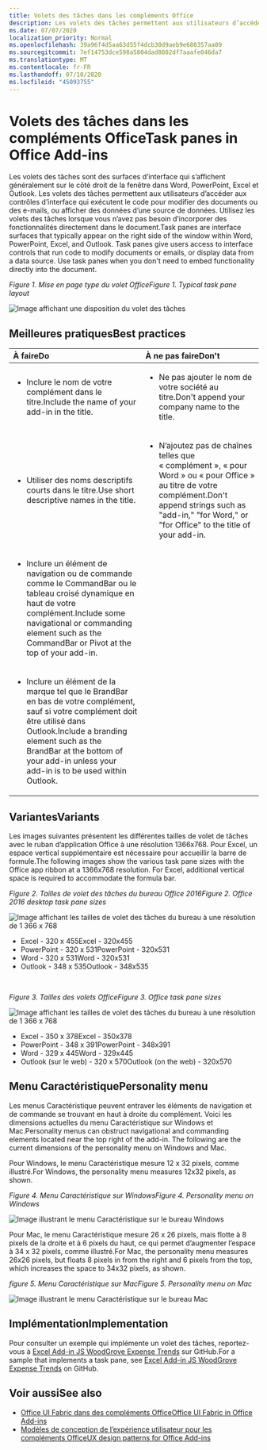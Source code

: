 ```yaml
---
title: Volets des tâches dans les compléments Office
description: Les volets des tâches permettent aux utilisateurs d’accéder aux contrôles d’interface qui exécutent le code pour modifier des documents ou des e-mails, ou afficher des données d’une source de données.
ms.date: 07/07/2020
localization_priority: Normal
ms.openlocfilehash: 39a96f4d5aa63d55f4dcb30d9aeb9e680357aa09
ms.sourcegitcommit: 7ef14753dce598a5804dad8802df7aaafe046da7
ms.translationtype: MT
ms.contentlocale: fr-FR
ms.lasthandoff: 07/10/2020
ms.locfileid: "45093755"
---
```

# <a name="task-panes-in-office-add-ins"></a><span data-ttu-id="5a6d2-103">Volets des tâches dans les compléments Office</span><span class="sxs-lookup"><span data-stu-id="5a6d2-103">Task panes in Office Add-ins</span></span>
 
<span data-ttu-id="5a6d2-p101">Les volets des tâches sont des surfaces d’interface qui s’affichent généralement sur le côté droit de la fenêtre dans Word, PowerPoint, Excel et Outlook. Les volets des tâches permettent aux utilisateurs d’accéder aux contrôles d’interface qui exécutent le code pour modifier des documents ou des e-mails, ou afficher des données d’une source de données. Utilisez les volets des tâches lorsque vous n’avez pas besoin d’incorporer des fonctionnalités directement dans le document.</span><span class="sxs-lookup"><span data-stu-id="5a6d2-p101">Task panes are interface surfaces that typically appear on the right side of the window within Word, PowerPoint, Excel, and Outlook. Task panes give users access to interface controls that run code to modify documents or emails, or display data from a data source. Use task panes when you don't need to embed functionality directly into the document.</span></span>

<span data-ttu-id="5a6d2-107">*Figure 1. Mise en page type du volet Office*</span><span class="sxs-lookup"><span data-stu-id="5a6d2-107">*Figure 1. Typical task pane layout*</span></span>

![Image affichant une disposition du volet des tâches](../images/overview-with-app-task-pane.png)

## <a name="best-practices"></a><span data-ttu-id="5a6d2-109">Meilleures pratiques</span><span class="sxs-lookup"><span data-stu-id="5a6d2-109">Best practices</span></span>

|<span data-ttu-id="5a6d2-110">**À faire**</span><span class="sxs-lookup"><span data-stu-id="5a6d2-110">**Do**</span></span>|<span data-ttu-id="5a6d2-111">**À ne pas faire**</span><span class="sxs-lookup"><span data-stu-id="5a6d2-111">**Don't**</span></span>|
|:-----|:--------|
|<ul><li><span data-ttu-id="5a6d2-112">Inclure le nom de votre complément dans le titre.</span><span class="sxs-lookup"><span data-stu-id="5a6d2-112">Include the name of your add-in in the title.</span></span></li></ul>|<ul><li><span data-ttu-id="5a6d2-113">Ne pas ajouter le nom de votre société au titre.</span><span class="sxs-lookup"><span data-stu-id="5a6d2-113">Don't append your company name to the title.</span></span></li></ul>|
|<ul><li><span data-ttu-id="5a6d2-114">Utiliser des noms descriptifs courts dans le titre.</span><span class="sxs-lookup"><span data-stu-id="5a6d2-114">Use short descriptive names in the title.</span></span></li></ul>|<ul><li><span data-ttu-id="5a6d2-115">N’ajoutez pas de chaînes telles que « complément », « pour Word » ou « pour Office » au titre de votre complément.</span><span class="sxs-lookup"><span data-stu-id="5a6d2-115">Don't append strings such as "add-in," "for Word," or "for Office" to the title of your add-in.</span></span></li></ul>|
|<ul><li><span data-ttu-id="5a6d2-116">Inclure un élément de navigation ou de commande comme le CommandBar ou le tableau croisé dynamique en haut de votre complément.</span><span class="sxs-lookup"><span data-stu-id="5a6d2-116">Include some navigational or commanding element such as the CommandBar or Pivot at the top of your add-in.</span></span></li></ul>||
|<ul><li><span data-ttu-id="5a6d2-117">Inclure un élément de la marque tel que le BrandBar en bas de votre complément, sauf si votre complément doit être utilisé dans Outlook.</span><span class="sxs-lookup"><span data-stu-id="5a6d2-117">Include a branding element such as the BrandBar at the bottom of your add-in unless your add-in is to be used within Outlook.</span></span></li></ul>||


## <a name="variants"></a><span data-ttu-id="5a6d2-118">Variantes</span><span class="sxs-lookup"><span data-stu-id="5a6d2-118">Variants</span></span>

<span data-ttu-id="5a6d2-p102">Les images suivantes présentent les différentes tailles de volet de tâches avec le ruban d’application Office à une résolution 1366x768. Pour Excel, un espace vertical supplémentaire est nécessaire pour accueillir la barre de formule.</span><span class="sxs-lookup"><span data-stu-id="5a6d2-p102">The following images show the various task pane sizes with the Office app ribbon at a 1366x768 resolution. For Excel, additional vertical space is required to accommodate the formula bar.</span></span>  

<span data-ttu-id="5a6d2-121">*Figure 2. Tailles de volet des tâches du bureau Office 2016*</span><span class="sxs-lookup"><span data-stu-id="5a6d2-121">*Figure 2. Office 2016 desktop task pane sizes*</span></span>

![Image affichant les tailles de volet des tâches du bureau à une résolution de 1 366 x 768](../images/office-2016-taskpane-sizes.png)

- <span data-ttu-id="5a6d2-123">Excel - 320 x 455</span><span class="sxs-lookup"><span data-stu-id="5a6d2-123">Excel - 320x455</span></span>
- <span data-ttu-id="5a6d2-124">PowerPoint - 320 x 531</span><span class="sxs-lookup"><span data-stu-id="5a6d2-124">PowerPoint - 320x531</span></span>
- <span data-ttu-id="5a6d2-125">Word - 320 x 531</span><span class="sxs-lookup"><span data-stu-id="5a6d2-125">Word - 320x531</span></span>
- <span data-ttu-id="5a6d2-126">Outlook - 348 x 535</span><span class="sxs-lookup"><span data-stu-id="5a6d2-126">Outlook - 348x535</span></span>

<br/>

<span data-ttu-id="5a6d2-127">*Figure 3. Tailles des volets Office*</span><span class="sxs-lookup"><span data-stu-id="5a6d2-127">*Figure 3. Office task pane sizes*</span></span>

![Image affichant les tailles de volet des tâches du bureau à une résolution de 1 366 x 768](../images/office-365-taskpane-sizes.png)

- <span data-ttu-id="5a6d2-129">Excel - 350 x 378</span><span class="sxs-lookup"><span data-stu-id="5a6d2-129">Excel - 350x378</span></span>
- <span data-ttu-id="5a6d2-130">PowerPoint - 348 x 391</span><span class="sxs-lookup"><span data-stu-id="5a6d2-130">PowerPoint - 348x391</span></span>
- <span data-ttu-id="5a6d2-131">Word - 329 x 445</span><span class="sxs-lookup"><span data-stu-id="5a6d2-131">Word - 329x445</span></span>
- <span data-ttu-id="5a6d2-132">Outlook (sur le web) - 320 x 570</span><span class="sxs-lookup"><span data-stu-id="5a6d2-132">Outlook (on the web) - 320x570</span></span>

## <a name="personality-menu"></a><span data-ttu-id="5a6d2-133">Menu Caractéristique</span><span class="sxs-lookup"><span data-stu-id="5a6d2-133">Personality menu</span></span>

<span data-ttu-id="5a6d2-p103">Les menus Caractéristique peuvent entraver les éléments de navigation et de commande se trouvant en haut à droite du complément. Voici les dimensions actuelles du menu Caractéristique sur Windows et Mac.</span><span class="sxs-lookup"><span data-stu-id="5a6d2-p103">Personality menus can obstruct navigational and commanding elements located near the top right of the add-in. The following are the current dimensions of the personality menu on Windows and Mac.</span></span>

<span data-ttu-id="5a6d2-136">Pour Windows, le menu Caractéristique mesure 12 x 32 pixels, comme illustré.</span><span class="sxs-lookup"><span data-stu-id="5a6d2-136">For Windows, the personality menu measures 12x32 pixels, as shown.</span></span>

<span data-ttu-id="5a6d2-137">*Figure 4. Menu Caractéristique sur Windows*</span><span class="sxs-lookup"><span data-stu-id="5a6d2-137">*Figure 4. Personality menu on Windows*</span></span>

![Image illustrant le menu Caractéristique sur le bureau Windows](../images/personality-menu-win.png)

<span data-ttu-id="5a6d2-139">Pour Mac, le menu Caractéristique mesure 26 x 26 pixels, mais flotte à 8 pixels de la droite et à 6 pixels du haut, ce qui permet d’augmenter l’espace à 34 x 32 pixels, comme illustré.</span><span class="sxs-lookup"><span data-stu-id="5a6d2-139">For Mac, the personality menu measures 26x26 pixels, but floats 8 pixels in from the right and 6 pixels from the top, which increases the space to 34x32 pixels, as shown.</span></span>

<span data-ttu-id="5a6d2-140">*figure 5. Menu Caractéristique sur Mac*</span><span class="sxs-lookup"><span data-stu-id="5a6d2-140">*Figure 5. Personality menu on Mac*</span></span>

![Image illustrant le menu Caractéristique sur le bureau Mac](../images/personality-menu-mac.png)

## <a name="implementation"></a><span data-ttu-id="5a6d2-142">Implémentation</span><span class="sxs-lookup"><span data-stu-id="5a6d2-142">Implementation</span></span>

<span data-ttu-id="5a6d2-143">Pour consulter un exemple qui implémente un volet des tâches, reportez-vous à [Excel Add-in JS WoodGrove Expense Trends](https://github.com/OfficeDev/Excel-Add-in-WoodGrove-Expense-Trends) sur GitHub.</span><span class="sxs-lookup"><span data-stu-id="5a6d2-143">For a sample that implements a task pane, see [Excel Add-in JS WoodGrove Expense Trends](https://github.com/OfficeDev/Excel-Add-in-WoodGrove-Expense-Trends) on GitHub.</span></span> 


## <a name="see-also"></a><span data-ttu-id="5a6d2-144">Voir aussi</span><span class="sxs-lookup"><span data-stu-id="5a6d2-144">See also</span></span>

- [<span data-ttu-id="5a6d2-145">Office UI Fabric dans des compléments Office</span><span class="sxs-lookup"><span data-stu-id="5a6d2-145">Office UI Fabric in Office Add-ins</span></span>](office-ui-fabric.md) 
- [<span data-ttu-id="5a6d2-146">Modèles de conception de l’expérience utilisateur pour les compléments Office</span><span class="sxs-lookup"><span data-stu-id="5a6d2-146">UX design patterns for Office Add-ins</span></span>](../design/ux-design-pattern-templates.md)

